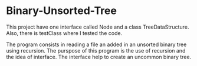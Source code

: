 # Binary-Unsorted-Tree

This project have one interface called Node and a class TreeDataStructure.
Also, there is testClass where I tested the code.

The program consists in reading a file an added in an unsorted binary tree using recursion.
The purspose of this program is the use of recursion and the idea of interface.
The interface help to create an uncommon binary tree.

